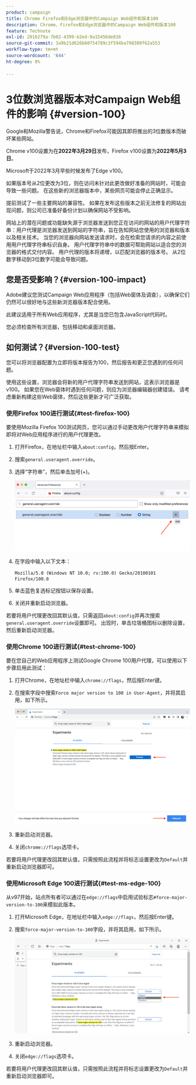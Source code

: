 ```yaml
---
product: campaign
title: Chrome Firefox和Edge浏览器中的Campaign Web组件和版本100
description: Chrome、Firefox和Edge浏览器中的Campaign Web组件和版本100
feature: Technote
exl-id: 2016279a-7b02-4399-b2ed-9a15456de816
source-git-commit: 3a9b21d626b60754789c3f594ba798309f62a553
workflow-type: tm+mt
source-wordcount: '644'
ht-degree: 0%

---
```


# 3位数浏览器版本对Campaign Web组件的影响 {#version-100}

Google和Mozilla警告说，Chrome和Firefox可能因其即将推出的3位数版本而破坏某些网站。

Chrome v100设置为在&#x200B;**2022年3月29日**&#x200B;发布，Firefox v100设置为&#x200B;**2022年5月3日**。

Microsoft于2022年3月早些时候发布了Edge v100。

如果版本号从2位更改为3位，则在访问未针对此更改做好准备的网站时，可能会导致一些问题。 在这些新的浏览器版本中，某些网页可能会停止正确显示。

提前测试了一些主要网站的兼容性。 如果在发布这些版本之前无法修复的网站出现问题，则公司已准备好备份计划以确保网站不受影响。

网站上的潜在问题或功能缺失源于浏览器发送到您正在访问的网站的用户代理字符串：用户代理是浏览器发送到网站的字符串，旨在告知网站您使用的浏览器和版本以及相关技术。 当您的浏览器向网站发送请求时，会在检索您请求的内容之前使用用户代理字符串标识自身。 用户代理字符串中的数据可帮助网站以适合您的浏览器的格式交付内容。 用户代理的版本将递增，以匹配浏览器的版本号。 从2位数字移动到3位数字可能会导致问题。

## 您是否受影响？{#version-100-impact}

Adobe建议您测试Campaign Web应用程序（包括Web窗体及调查），以确保它们仍然可以很好地与这些新浏览器版本配合使用。

此建议适用于所有Web应用程序，尤其是当您已包含JavaScript代码时。

您必须检查所有浏览器，包括移动和桌面浏览器。

## 如何测试？{#version-100-test}

您可以将浏览器配置为立即将版本报告为100，然后报告和更正您遇到的任何问题。

使用这些设置，浏览器会将新的用户代理字符串发送到网站，这表示浏览器是v100。 如果您在Web窗体时遇到任何问题，则应为浏览器编辑器创建错误。 请考虑重新构建这些Web窗体，然后这些更新才可广泛获取。

### 使用Firefox 100进行测试{#test-firefox-100}

要使用Mozilla Firefox 100测试网页，您可以通过手动更改用户代理字符串来模拟即将对Web应用程序进行的用户代理更改。

1. 打开Firefox，在地址栏中输入`about:config`，然后按Enter。
1. 搜索`general.useragent.override`。
1. 选择“字符串”，然后单击加号(+)。

   ![](assets/force-user-agent-firefox.png)

1. 在字段中输入以下文本：

   ```
   Mozilla/5.0 (Windows NT 10.0; rv:100.0) Gecko/20100101 Firefox/100.0
   ```

1. 单击蓝色复选标记按钮以保存设置。
1. 关闭并重新启动浏览器。

若要将用户代理更改回其默认值，只需返回`about:config`并再次搜索`general.useragent.override`设置即可。  出现时，单击垃圾桶图标以删除设置，然后重新启动浏览器。

### 使用Chrome 100进行测试{#test-chrome-100}

要在您自己的Web应用程序上测试Google Chrome 100用户代理，可以使用以下步骤启用此测试：

1. 打开Chrome，在地址栏中输入`chrome://flags`，然后按Enter键。
1. 在搜索字段中搜索`Force major version to 100 in User-Agent`，并将其启用，如下所示。

   ![](assets/force-user-agent-chrome.png)

1. 重新启动浏览器。
1. 关闭`chrome://flags`选项卡。

若要将用户代理更改回其默认值，只需按照此流程并将标志设置更改为`Default`并重新启动浏览器即可。


### 使用Microsoft Edge 100进行测试{#test-ms-edge-100}

从v97开始，站点所有者可以通过在`edge://flags`中启用试验标志`#force-major-version-to-100`来模拟此版本。

1. 打开Microsoft Edge，在地址栏中输入`edge://flags`，然后按Enter键。
1. 搜索`force-major-version-to-100`字段，并将其启用，如下所示。

   ![](assets/force-user-agent-edge.png)

1. 重新启动浏览器。
1. 关闭`edge://flags`选项卡。

若要将用户代理更改回其默认值，只需按照此流程并将标志设置更改为`Default`并重新启动浏览器即可。

